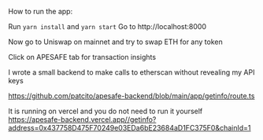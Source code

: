 How to run the app:

Run `yarn install` and `yarn start`
Go to http://localhost:8000

Now go to Uniswap on mainnet and try to swap ETH for any token

Click on APESAFE tab for transaction insights

I wrote a small backend to make calls to etherscan without revealing my API keys

https://github.com/patcito/apesafe-backend/blob/main/app/getinfo/route.ts

It is running on vercel and you do not need to run it yourself https://apesafe-backend.vercel.app//getinfo?address=0x437758D475F70249e03EDa6bE23684aD1FC375F0&chainId=1
